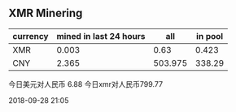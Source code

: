 ## XMR Minering

|currency|mined in last 24 hours|all|in pool|
|---|---|---|---|
|XMR|0.003|0.63|0.423|
|CNY|2.365|503.975|338.29|

今日美元对人民币 6.88	今日xmr对人民币799.77


2018-09-28 21:05